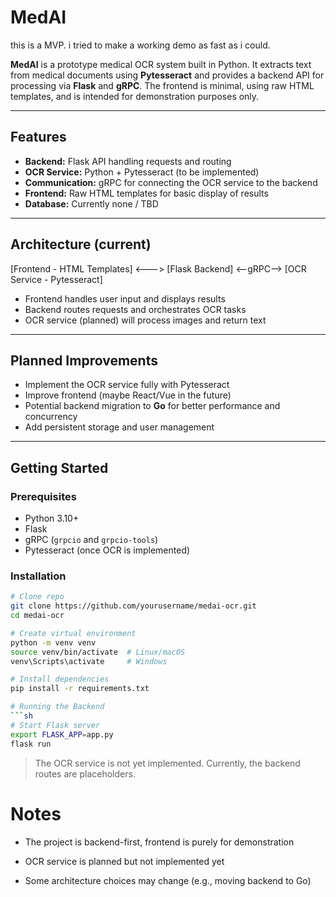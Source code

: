 # MedAI

this is a MVP. i tried to make a working demo as fast as i could.

**MedAI** is a prototype medical OCR system built in Python. It extracts text from medical documents using **Pytesseract** and provides a backend API for processing via **Flask** and **gRPC**. The frontend is minimal, using raw HTML templates, and is intended for demonstration purposes only.  

---

## Features

- **Backend:** Flask API handling requests and routing  
- **OCR Service:** Python + Pytesseract (to be implemented)  
- **Communication:** gRPC for connecting the OCR service to the backend  
- **Frontend:** Raw HTML templates for basic display of results  
- **Database:** Currently none / TBD  

---

## Architecture (current)
[Frontend - HTML Templates] <---> [Flask Backend] <--gRPC--> [OCR Service - Pytesseract]


- Frontend handles user input and displays results  
- Backend routes requests and orchestrates OCR tasks  
- OCR service (planned) will process images and return text  

---

## Planned Improvements

- Implement the OCR service fully with Pytesseract  
- Improve frontend (maybe React/Vue in the future)  
- Potential backend migration to **Go** for better performance and concurrency  
- Add persistent storage and user management  

---

## Getting Started

### Prerequisites

- Python 3.10+  
- Flask  
- gRPC (`grpcio` and `grpcio-tools`)  
- Pytesseract (once OCR is implemented)  

### Installation

```bash
# Clone repo
git clone https://github.com/yourusername/medai-ocr.git
cd medai-ocr

# Create virtual environment
python -m venv venv
source venv/bin/activate  # Linux/macOS
venv\Scripts\activate     # Windows

# Install dependencies
pip install -r requirements.txt

# Running the Backend
```sh
# Start Flask server
export FLASK_APP=app.py
flask run
```

> The OCR service is not yet implemented. Currently, the backend routes are placeholders.

# Notes
- The project is backend-first, frontend is purely for demonstration

- OCR service is planned but not implemented yet

- Some architecture choices may change (e.g., moving backend to Go)
